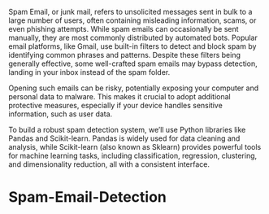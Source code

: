 Spam Email, or junk mail, refers to unsolicited messages sent in bulk to a large number of users, often containing misleading information, scams, or even phishing attempts. While spam emails can occasionally be sent manually, they are most commonly distributed by automated bots. Popular email platforms, like Gmail, use built-in filters to detect and block spam by identifying common phrases and patterns. Despite these filters being generally effective, some well-crafted spam emails may bypass detection, landing in your inbox instead of the spam folder.

Opening such emails can be risky, potentially exposing your computer and personal data to malware. This makes it crucial to adopt additional protective measures, especially if your device handles sensitive information, such as user data.

To build a robust spam detection system, we’ll use Python libraries like Pandas and Scikit-learn. Pandas is widely used for data cleaning and analysis, while Scikit-learn (also known as Sklearn) provides powerful tools for machine learning tasks, including classification, regression, clustering, and dimensionality reduction, all with a consistent interface.

# Spam-Email-Detection
